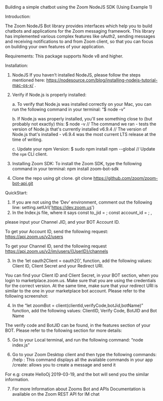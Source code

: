 Building a simple chatbot using the Zoom NodeJS SDK (Using Example 1)


Introduction:

The Zoom NodeJS Bot library provides interfaces which help you to build chatbots and applications for the Zoom messaging framework. This library has implemented various complex features like oAuth2, sending messages and receiving notifications to and from Zoom client, so that you can focus on building your own features of your application.

Requirements:
This package supports Node v8 and higher.

Installation:
1.	NodeJS
If you haven’t installed NodeJS, please follow the steps mentioned here: https://nodesource.com/blog/installing-nodejs-tutorial-mac-os-x/ .

2.	Verify if Node.js is properly installed:

      a.	To verify that Node.js was installed correctly on your Mac, you can run the following command in your terminal:
“$ node -v”

      b.	If Node.js was properly installed, you'll see something close to (but probably not exactly) this:
$ node -v // The command we ran - tests the version of Node.js that's currently installed 
v6.9.4 // The version of Node.js that's installed - v6.9.4 was the most current LTS release at the time of writing.


      c.	Update your npm Version:
$ sudo npm install npm --global // Update the `npm` CLI client.

3.	Installing Zoom SDK:
To install the Zoom SDK, type the following command in your terminal:
npm install zoom-bot-sdk

4.	Clone the repo using git clone.
git clone https://github.com/zoom/zoom-bot-api.git


QuickStart:
1.	If you are not using the ‘Dev’ environment, comment out the following line: setting.setUrl('https://dev.zoom.us')
2.	In the Index.js file, where it says
const to_jid = ;
const account_id = ; ,

please input your Channel JID, and your BOT Account ID.

To get your Account ID, send the following request:
https://api.zoom.us/v2/users

To get your Channel ID, send the following request https://api.zoom.us/v2/im/users/{UserID}/channels

3.	In the ‘let oauth2Client = oauth2()’, function, add the following values:
Client ID, Client Secret and your Redirect URI.

You can find your Client ID and Client Secret, in your BOT section, when you login to marketplace.zoom.us. Make sure that you are using the credentials for the correct version. At the same time, make sure that your redirect URI is similar to the one in your marketplace bot account.
Please refer to the following screenshot:
 
4.	In the “let zoomBot = client(clientId,verifyCode,botJid,botName)” function, add the following values: 
ClientID, Verify Code, BotJID and Bot Name

The verify code and BotJID can be found, in the features section of your BOT. 
Please refer to the following section for more details:
 
5.	Go to your Local terminal, and run the following command:
“node index.js”

6.	Go to your Zoom Desktop client and then type the following commands: 
/help : This command displays all the available commands in your app
/create: allows you to create a message and send it

For e.g: create HelloOj 2019-03-19, and the bot will send you the similar information.

7.	For more Information about Zooms Bot and APIs
       Documentation is available on the Zoom REST API for IM chat







